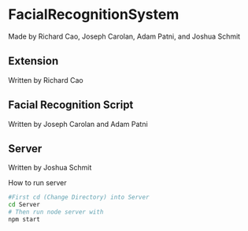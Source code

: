 # FacialRecognitionSystem
Made by Richard Cao, Joseph Carolan, Adam Patni, and Joshua Schmit

## Extension
Written by Richard Cao

## Facial Recognition Script
Written by Joseph Carolan and Adam Patni

## Server
Written by Joshua Schmit

How to run server
```bash
#First cd (Change Directory) into Server
cd Server
# Then run node server with
npm start
```
